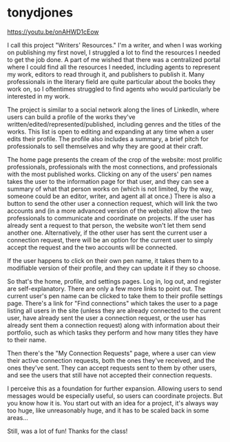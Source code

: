 # tonydjones

https://youtu.be/onAHWD1cEow

I call this project "Writers' Resources." I'm a writer, and when I was working on publishing my first novel, I struggled a lot to find 
the resources I needed to get the job done. A part of me wished that there was a centralized portal where I could find all the resources 
I needed, including agents to represent my work, editors to read through it, and publishers to publish it. Many professionals in the 
literary field are quite particular about the books they work on, so I oftentimes struggled to find agents who would particularly be 
interested in my work. 

The project is similar to a social network along the lines of LinkedIn, where users can build a profile of the works they've 
written/edited/represented/published, including genres and the titles of the works. This list is open to editing and expanding at any 
time when a user edits their profile. The profile also includes a summary, a brief pitch for professionals to sell themselves and why 
they are good at their craft. 

The home page presents the cream of the crop of the website: most prolific professionals, professionals with the most connections, and 
professionals with the most published works. Clicking on any of the users' pen names takes the user to the information page for that user, 
and they can see a summary of what that person works on (which is not limited, by the way, someone could be an editor, writer, and agent 
all at once.) There is also a button to send the other user a connection request, which will link the two accounts and (in a more advanced 
version of the website) allow the two professionals to communicate and coordinate on projects. If the user has already sent a request to 
that person, the website won't let them send another one. Alternatively, if the other user has sent the current user a connection request, 
there will be an option for the current user to simply accept the request and the two accounts will be connected.

If the user happens to click on their own pen name, it takes them to a modifiable version of their profile, and they can 
update it if they so choose. 

So that's the home, profile, and settings pages. Log in, log out, and register are self-explanatory. There are only a few more links to point out. 
The current user's pen name can be clicked to take them to their profile settings page. There's a link for "Find connections" which takes 
the user to a page listing all users in the site (unless they are already connected to the current user, have already sent the user a 
connection request, or the user has already sent them a connection request) along with information about their portfolio, such as which 
tasks they perform and how many titles they have to their name.

Then there's the "My Connection Requests" page, where a user can view their active connection requests, both the ones they've received,
and the ones they've sent. They can accept requests sent to them by other users, and see the users that still have not accepted their 
connection requests.

I perceive this as a foundation for further expansion. Allowing users to send messages would be especially useful, so users can coordinate 
projects. But you know how it is. You start out with an idea for a project, it's always way too huge, like unreasonably huge, and it has 
to be scaled back in some areas...

Still, was a lot of fun! Thanks for the class!